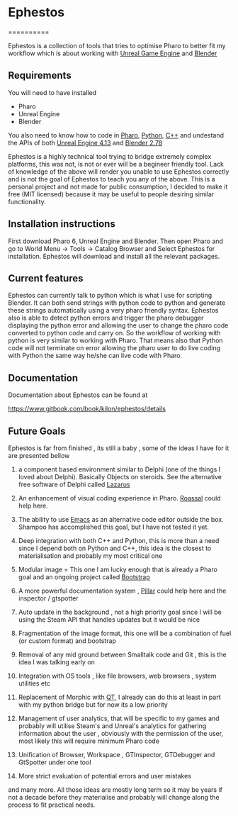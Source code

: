 # Ephestos
==========

Ephestos is a collection of tools that tries to optimise Pharo to better fit my workflow which is about working with [Unreal Game Engine](https://www.unrealengine.com) and [Blender](https://www.blender.org)

## Requirements

You will need to have installed

- Pharo
- Unreal Engine
- Blender

You also need to know how to code in [Pharo](http://pharo.org/web), [Python](https://www.python.org), [C++](http://www.cplusplus.com/doc/tutorial/) and undestand the APIs of both [Unreal Engine 4.13](https://docs.unrealengine.com/latest/INT/) and [Blender 2.78](https://www.blender.org/api/blender_python_api_2_78a_release/)

Ephestos is a highly technical tool trying to bridge extremely complex platforms, this was not, is not or ever will be a begineer friendly tool. Lack of knowledge of the above will render you unable to use Ephestos correctly and is not the goal of Ephestos to teach you any of the above. This is a personal project and not made for public consumption, I decided to make it free (MIT licensed) because it may be useful to people desiring similar functionality.

## Installation instructions

First download Pharo 6, Unreal Engine and Blender. Then open Pharo and go to World Menu -> Tools -> Catalog Browser and Select Ephestos for installation. Ephestos will download and install all the relevant packages. 

## Current features

Ephestos can currently talk to python which is what I use for scripting Blender. It can both send strings with python code to python and generate these strings automatically using a very pharo friendly syntax. Ephestos also is able to detect python errors and trigger the pharo debugger displaying the python error and allowing the user to change the pharo code converted to python code and carry on. So the workflow of working with python is very similar to working with Pharo. That means also that Python code will not terminate on error allowing the pharo user to do live coding with Python the same way he/she can live code with Pharo.

## Documentation

Documentation about Ephestos can be found at

https://www.gitbook.com/book/kilon/ephestos/details

## Future Goals

Ephestos is far from finished , its still a baby , some of the ideas I have for it are presented bellow

1) a component based environment similar to Delphi (one of the things  I loved about Delphi). Basically Objects on steroids. See the alternative free software of Delphi called [Lazarus](http://www.lazarus-ide.org) 

2) An enhancement of visual coding experience in Pharo.  [Roassal](http://agilevisualization.com) could help here. 

3) The ability to use [Emacs](https://www.gnu.org/software/emacs/) as an alternative code editor outside the box.  Shampoo has accomplished this goal, but I have not tested it yet.

4) Deep integration with both C++ and Python, this is more than a need since I depend both on Python and C++, this idea is the closest to materialisation and probably my most critical one

5) Modular image = This one I am lucky enough that is already a Pharo goal and an ongoing project called [Bootstrap](http://chercheurs.lille.inria.fr/~demarey/pmwiki/pub/pharo-bootstrap/pharo-bootstrap.zip.)

6) A more powerful documentation system , [Pillar](https://ci.inria.fr/pharo-contribution/job/EnterprisePharoBook/lastSuccessfulBuild/artifact/book-result/PillarChap/Pillar.html) could help here and the inspector / gtspotter

7) Auto update in the background , not a high priority goal since I will be using the Steam API that handles updates but it would be nice

8)  Fragmentation of the image format, this one will be a combination of fuel (or custom format) and bootstrap

9) Removal of any mid ground between Smalltalk code and Git , this is the idea I was talking early on

10) Integration with OS tools , like file browsers, web browsers , system utilities etc

11) Replacement of Morphic with [QT](https://www.qt.io),  I already can do this at least in part with my python bridge but for now its a low priority

12)  Management of user analytics, that will be specific to my games and probably will utilise Steam's and Unreal's analytics for gathering information about the user , obviously with the permission of the user, most likely this will require minimum Pharo code

13) Unification of Browser, Workspace , GTInspector, GTDebugger and GtSpotter under one tool

14) More strict evaluation of potential errors and user mistakes 

and many more. All those ideas are mostly long term so it may be years if not a decade before they materialise and probably will change along the process to fit practical needs. 
